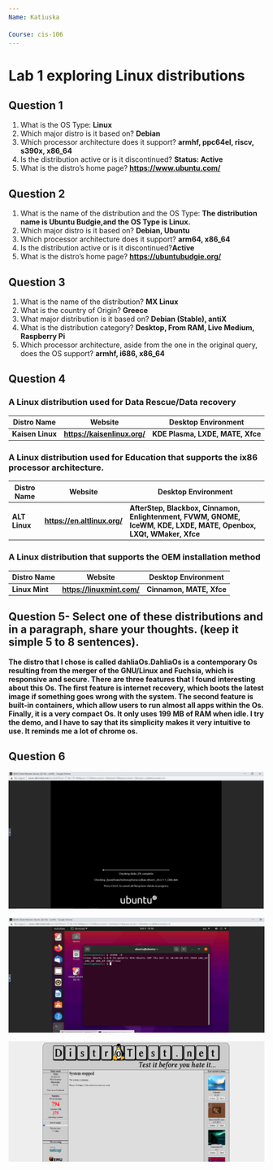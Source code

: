 ```yaml
---
Name: Katiuska

Course: cis-106
---
```


# Lab 1 exploring Linux distributions

## Question 1
1. What is the OS Type: **Linux**
2. Which major distro is it based on?  **Debian**
3. Which processor architecture does it support?  **armhf, ppc64el, riscv, s390x, x86_64**
4. Is the distribution active or is it discontinued? **Status: Active**
5. What is the distro’s home page?	**https://www.ubuntu.com/**


## Question 2
1. What is the name of the distribution and the OS Type: **The distribution name is Ubuntu Budgie,and the OS Type is Linux.**
2. Which major distro is it based on?  **Debian, Ubuntu**
3. Which processor architecture does it support?  **arm64, x86_64**
4. Is the distribution active or is it discontinued?**Active**
5. What is the distro’s home page? **https://ubuntubudgie.org/**


## Question 3
1. What is the name of the distribution? 	**MX Linux**
2. What is the country of Origin? **Greece**
3. What major distribution is it based on? **Debian (Stable), antiX**
4. What is the distribution category? **Desktop, From RAM, Live Medium, Raspberry Pi**
5. Which processor architecture, aside from the one in the original query, does the OS support?  **armhf, i686, x86_64**


## Question 4
### A Linux distribution used for Data Rescue/Data recovery
|Distro Name     |Website                     |Desktop Environment                     |
|----------------|----------------------------|----------------------------------------|
|**Kaisen Linux**|**https://kaisenlinux.org/**| **KDE Plasma, LXDE, MATE, Xfce**       |

### A Linux distribution used for Education that supports the ix86 processor architecture.
|Distro Name  |Website                     |Desktop Environment|
|-------------|----------------------------|-------------------|
|**ALT Linux**|**https://en.altlinux.org/**|**AfterStep, Blackbox, Cinnamon, Enlightenment, FVWM, GNOME, IceWM, KDE, LXDE, MATE, Openbox, LXQt, WMaker, Xfce**       |

### A Linux distribution that supports the OEM installation method

|Distro Name    |Website                   |Desktop Environment     |
|---------------|--------------------------|------------------------|
|**Linux Mint**	|**https://linuxmint.com/**|**Cinnamon, MATE, Xfce**|


## Question 5- Select one of these distributions and in a paragraph, share your thoughts. (keep it simple 5 to 8 sentences).

**The distro that I chose is called dahliaOs.DahliaOs is a contemporary Os resulting from the merger of the GNU/Linux and Fuchsia, which is responsive and secure. There are three features that I found interesting about this Os. The first feature is internet recovery, which boots the latest image if something goes wrong with the system. The second feature is built-in containers, which allow users to run almost all apps within the Os. Finally, it is a very compact Os. It only uses 199 MB of RAM when idle. I try the demo, and I have to say that its simplicity makes it very intuitive to use. It reminds me a lot of chrome os.**

## Question 6

![question6.1](q6.1.PNG)

![question6.2](q6.2.png)

![question6.3](q6.3.png)